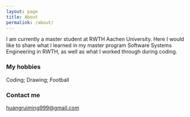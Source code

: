 ```yaml
---
layout: page
title: About
permalink: /about/
---
```


I am currently a master student at RWTH Aachen University.
Here I would like to share what I learned in my master program Software Systems Engineering in RWTH, as well as what I worked through during coding. 

### My hobbies

Coding; Drawing; Football

### Contact me

[huangruiming999@gmail.com](mailto:huangruiming999@gmail.com)